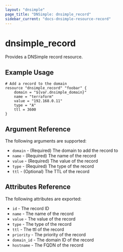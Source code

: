 ```yaml
---
layout: "dnsimple"
page_title: "DNSimple: dnsimple_record"
sidebar_current: "docs-dnsimple-resource-record"
---
```


# dnsimple\_record

Provides a DNSimple record resource.

## Example Usage

```
# Add a record to the domain
resource "dnsimple_record" "foobar" {
	domain = "${var.dnsimple_domain}"
	name = "terraform"
	value = "192.168.0.11"
	type = "A"
	ttl = 3600
}
```

## Argument Reference

The following arguments are supported:

* `domain` - (Required) The domain to add the record to
* `name` - (Required) The name of the record
* `value` - (Required) The value of the record
* `type` - (Required) The type of the record
* `ttl` - (Optional) The TTL of the record

## Attributes Reference

The following attributes are exported:

* `id` - The record ID
* `name` - The name of the record
* `value` - The value of the record
* `type` - The type of the record
* `ttl` - The ttl of the record
* `priority` - The priority of the record
* `domain_id` - The domain ID of the record
* `hostname` - The FQDN of the record

